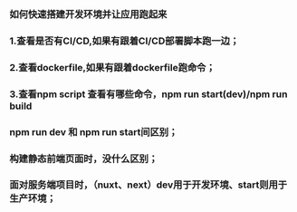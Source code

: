 ### 如何快速搭建开发环境并让应用跑起来
### 1.查看是否有CI/CD,如果有跟着CI/CD部署脚本跑一边；
### 2.查看dockerfile,如果有跟着dockerfile跑命令；
### 3.查看npm script 查看有哪些命令，npm run start(dev)/npm run build

### npm run dev 和 npm run start间区别；
### 构建静态前端页面时，没什么区别；
### 面对服务端项目时，（nuxt、next）dev用于开发环境、start则用于生产环境；
